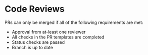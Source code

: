 # Code Reviews

PRs can only be merged if all of the following requirements are met:

* Approval from at-least one reviewer
* All checks in the PR templates are completed
* Status checks are passed
* Branch is up to date
